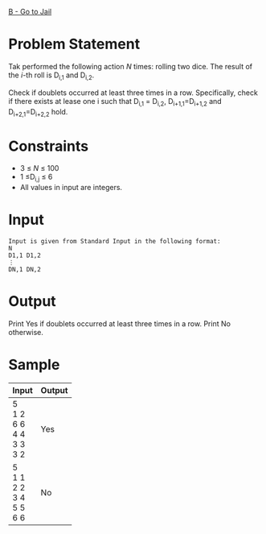 [B - Go to Jail](https://atcoder.jp/contests/abc179/tasks/abc179_b)
# Problem Statement
Tak performed the following action *N* times: rolling two dice. The result of the *i*-th roll is D<sub>i,1</sub> and D<sub>i,2</sub>.  
  
Check if doublets occurred at least three times in a row. Specifically, check if there exists at lease one i such that D<sub>i,1</sub> = D<sub>i,2</sub>, D<sub>i+1,1</sub>=D<sub>i+1,2</sub> and D<sub>i+2,1</sub>=D<sub>i+2,2</sub> hold.  
  
# Constraints
* 3 ≤ *N* ≤ 100
* 1 ≤D<sub>i,j</sub> ≤ 6
* All values in input are integers.
# Input
```
Input is given from Standard Input in the following format:
N
D1,1 D1,2
⋮
DN,1 DN,2
```
# Output
Print Yes if doublets occurred at least three times in a row. Print No otherwise.
# Sample
|Input|Output|
|-|-|
|5<br/>1 2<br/>6 6<br/>4 4<br/>3 3<br/>3 2|Yes|
|5<br/>1 1<br/>2 2<br/>3 4<br/>5 5<br/>6 6|No|
